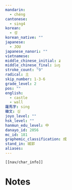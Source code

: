 ```yaml
---
mandarin:
  - chéng
cantonese:
  - sing4
korean:
  - 성
korean_native: ""
japanese:
  - JOU
japanese_nanori: ""
vietnamese:
middle_chinese_initial: ʑ
middle_chinese_final: iᴇŋ
stroke_count: "9"
radical: 土
skip_number: 1-3-6
grade_level: 2
pos: ""
english:
  - castle
  - wall
羅馬字: sing
韓文: 싱
joyo_level: ""
hsk_level: ""
hanmun_edu_level: 中
danayo_id: 2056
mc_id: 181
graphemic_classification: 成
stand_in: 城郭
aliases:
---
```

```meta-bind-embed
[[nav/char_info]]
```

# Notes
